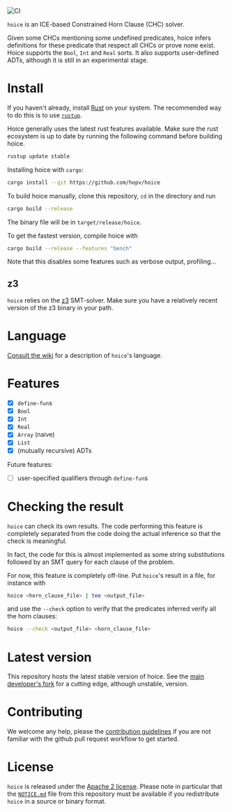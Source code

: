 ![CI](https://github.com/hopv/hoice/workflows/ci/badge.svg)

`hoice` is an ICE-based Constrained Horn Clause (CHC) solver.

Given some CHCs mentioning some undefined predicates, hoice infers definitions for these predicate
that respect all CHCs or prove none exist. Hoice supports the `Bool`, `Int` and `Real` sorts. It
also supports user-defined ADTs, although it is still in an experimental stage.

# Install

If you haven't already, install [Rust](https://www.rust-lang.org) on your system. The recommended way to do this is to use [`rustup`](https://www.rustup.rs/).

Hoice generally uses the latest rust features available. Make sure the rust ecosystem is up to date by running the following command before building hoice.

```bash
rustup update stable
```

Installing hoice with `cargo`:

```bash
cargo install --git https://github.com/hopv/hoice
```

To build hoice manually, clone this repository, `cd` in the directory and run

```bash
cargo build --release
```
The binary file will be in `target/release/hoice`.

To get the fastest version, compile hoice with

```bash
cargo build --release --features "bench"
```

Note that this disables some features such as verbose output, profiling...


## z3

`hoice` relies on the [z3](https://github.com/Z3Prover/z3) SMT-solver. Make sure you have a relatively recent version of the z3 binary in your path.


# Language

[Consult the wiki](https://github.com/hopv/hoice/wiki/Language) for a description of `hoice`'s language.


# Features

- [x] `define-fun`s
- [x] `Bool`
- [x] `Int`
- [x] `Real`
- [x] `Array` (naive)
- [x] `List`
- [x] (mutually recursive) ADTs

Future features:

- [ ] user-specified qualifiers through `define-fun`s


# Checking the result

`hoice` can check its own results. The code performing this feature is completely separated from the code doing the actual inference so that the check is meaningful.

In fact, the code for this is almost implemented as some string substitutions followed by an SMT query for each clause of the problem.

For now, this feature is completely off-line. Put `hoice`'s result in a file, for instance with

```bash
hoice <horn_clause_file> | tee <output_file>
```

and use the `--check` option to verify that the predicates inferred verify all the horn clauses:

```bash
hoice --check <output_file> <horn_clause_file>
```


# Latest version

This repository hosts the latest stable version of hoice. See the [main
developer's fork][main dev fork] for a cutting edge, although unstable,
version.


# Contributing

We welcome any help, please the [contribution guidelines](https://github.com/hopv/hoice/wiki/Contributing) if you are not familiar with the github pull request workflow to get started.


# License

`hoice` is released under the [Apache 2 license](./LICENSE.md). Please note in particular that the [`NOTICE.md`](./NOTICE.md) file from this repository must be available if you redistribute `hoice` in a source or binary format.

[benchs]: https://github.com/hopv/benchmarks/tree/master/clauses (hopv benchmarks)
[main dev fork]: https://github.com/AdrienChampion/hoice (AdrienChampion's fork of hoice on github)
